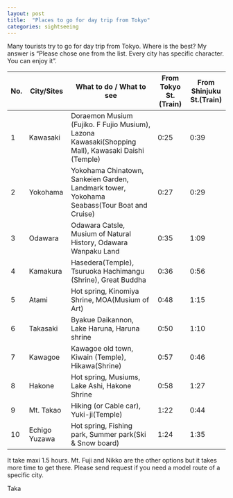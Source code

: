 ```yaml
---
layout: post
title:  "Places to go for day trip from Tokyo"
categories: sightseeing
---
```


Many tourists try to go for day trip from Tokyo. Where is the best? My answer is “Please chose one from the list. Every city has specific character. You can enjoy it”.


|No.|City/Sites|What to do / What to see|From Tokyo St.(Train)|From Shinjuku St.(Train)|
|---|---|---|---|---|
|1|Kawasaki|Doraemon Musium (Fujiko. F Fujio Musium), Lazona Kawasaki(Shopping Mall), Kawasaki Daishi (Temple)|0:25|0:39|
|2|Yokohama|Yokohama Chinatown, Sankeien Garden, Landmark tower, Yokohama Seabass(Tour Boat and Cruise)|0:27|0:29|
|3|Odawara|Odawara Catsle, Musium of Natural History, Odawara Wanpaku Land|0:35|1:09|
|4|Kamakura|Hasedera(Temple), Tsuruoka Hachimangu (Shrine), Great Buddha|0:36|0:56|
|5|Atami|Hot spring, Kinomiya Shrine, MOA(Musium of Art)|0:48|1:15|
|6|Takasaki|Byakue Daikannon, Lake Haruna, Haruna shrine|0:50|1:10|
|7|Kawagoe|Kawagoe old town, Kiwain (Temple), Hikawa(Shrine)|0:57|0:46|
|8|Hakone|Hot spring, Musiums, Lake Ashi, Hakone Shrine|0:58|1:27|
|9|Mt. Takao|Hiking (or Cable car), Yuki-ji(Temple)|1:22|0:44|
|10|Echigo Yuzawa|Hot spring, Fishing park, Summer park(Ski & Snow board)|1:24|1:35|

It take maxi 1.5 hours. Mt. Fuji and Nikko are the other options but it takes more time to get there. Please send request if you need a model route of a specific city.

Taka
